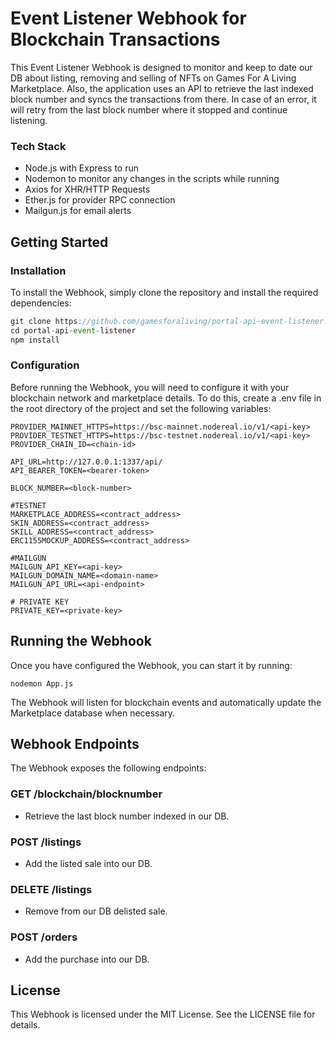 # Event Listener Webhook for Blockchain Transactions

This Event Listener Webhook is designed to monitor and keep to date our DB about listing, removing and selling of NFTs on Games For A Living Marketplace. Also, the application uses an API to retrieve the last indexed block number and syncs the transactions from there. In case of an error, it will retry from the last block number where it stopped and continue listening.

### Tech Stack

- Node.js with Express to run
- Nodemon to monitor any changes in the scripts while running
- Axios for XHR/HTTP Requests
- Ether.js for provider RPC connection
- Mailgun.js for email alerts

## Getting Started

### Installation

To install the Webhook, simply clone the repository and install the required dependencies:

```javascript
git clone https://github.com/gamesforaliving/portal-api-event-listener.git
cd portal-api-event-listener
npm install
```

### Configuration

Before running the Webhook, you will need to configure it with your blockchain network and marketplace details. To do this, create a .env file in the root directory of the project and set the following variables:

```env
PROVIDER_MAINNET_HTTPS=https://bsc-mainnet.nodereal.io/v1/<api-key>
PROVIDER_TESTNET_HTTPS=https://bsc-testnet.nodereal.io/v1/<api-key>
PROVIDER_CHAIN_ID=<chain-id>

API_URL=http://127.0.0.1:1337/api/
API_BEARER_TOKEN=<bearer-token>

BLOCK_NUMBER=<block-number>

#TESTNET
MARKETPLACE_ADDRESS=<contract_address>
SKIN_ADDRESS=<contract_address>
SKILL_ADDRESS=<contract_address>
ERC1155MOCKUP_ADDRESS=<contract_address>

#MAILGUN
MAILGUN_API_KEY=<api-key>
MAILGUN_DOMAIN_NAME=<domain-name>
MAILGUN_API_URL=<api-endpoint>

# PRIVATE KEY
PRIVATE_KEY=<private-key>
```

## Running the Webhook

Once you have configured the Webhook, you can start it by running:

```
nodemon App.js
```

The Webhook will listen for blockchain events and automatically update the Marketplace database when necessary.

## Webhook Endpoints

The Webhook exposes the following endpoints:

### GET /blockchain/blocknumber

- Retrieve the last block number indexed in our DB.

### POST /listings

- Add the listed sale into our DB.

### DELETE /listings

- Remove from our DB delisted sale.

### POST /orders

- Add the purchase into our DB.

## License

This Webhook is licensed under the MIT License. See the LICENSE file for details.
